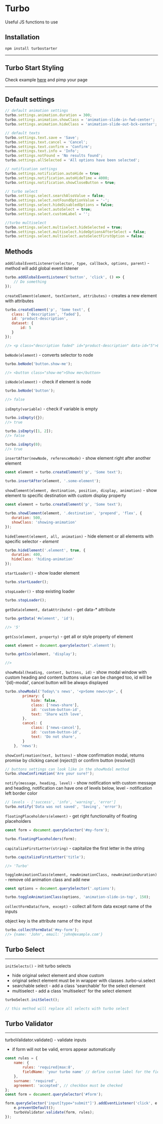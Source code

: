 # Turbo

Useful JS functions to use

## Installation

``npm install turbostarter``

___

## Turbo Start Styling

Check example [here](https://github.com/patrikjak/turbo/blob/main/example/index.html) and pimp your page

___

## Default settings

```js
// default animation settings
turbo.settings.animation.duration = 300;
turbo.settings.animation.showClass = 'animation-slide-in-fwd-center';
turbo.settings.animation.hideClass = 'animation-slide-out-bck-center';

// default texts
turbo.settings.text.save = 'Save';
turbo.settings.text.cancel = 'Cancel';
turbo.settings.text.confirm = 'Confirm';
turbo.settings.text.info = 'Info';
turbo.settings.notFound = 'No results found';
turbo.settings.allSelected = 'All options have been selected';

// notification settings
turbo.settings.notification.autoHide = true;
turbo.settings.notification.autoHideTime = 4000;
turbo.settings.notification.showCloseButton = true;

// turbo select
turbo.settings.select.searchAlsoValue = false;
turbo.settings.select.notFoundOptionValue = '-';
turbo.settings.select.hideDisabledOptions = false;
turbo.settings.select.autoSelect = true;
turbo.settings.select.customLabel = '';

//turbo multiselect
turbo.settings.select.multiselect.hideSelected = true;
turbo.settings.select.multiselect.hideOptionsAfterSelect = false;
turbo.settings.select.multiselect.autoSelectFirstOption = false;
```

## Methods

``addGlobalEventListener(selector, type, callback, options, parent)`` - method will add global event listener

```js
turbo.addGlobalEventListener('button', 'click', () => {
    // Do something
});
```

``createElement(element, textContent, attributes)`` - creates a new element with attributes

```js
turbo.createElement('p', 'Some text', {
   class: ['description', 'faded'],
   id: 'product-description',
   dataset: {
       id: 5
   }
});

//> <p class="description faded" id="product-description" data-id="5">Element</p>
```

``beNode(element)`` - converts selector to node

```js
turbo.beNode('button.show-me');

//> <button class="show-me">Show me</button>
```

``isNode(element)`` - check if element is node

```js
turbo.beNode('button');

//> false
```

``isEmpty(variable)`` - check if variable is empty

```js
turbo.isEmpty({});
//> true

turbo.isEmpty([1, 2]);
//> false

turbo.isEmpty(0);
//> true
```

``insertAfter(newNode, referenceNode)`` - show element right after another element

```js
const element = turbo.createElement('p', 'Some text');

turbo.insertAfter(element, '.some-element');
```

``showElement(element, destination, position, display, animation)`` - show element to specific destination with custom display property

```js
const element = turbo.createElement('p', 'Some text');

turbo.showElement(element, '.destination', 'prepend', 'flex', {
   duration: 500,
   showClass: 'showing-animation'
});
```

``hideElement(element, all, animation)`` - hide element or all elements with specific selector - *element*

```js
turbo.hideElement('.element', true, {
   duration: 400,
   hideClass: 'hiding-animation'
});
```

``startLoader()`` - show loader element

```js
turbo.startLoader();
```

``stopLoader()`` - stop existing loader

```js
turbo.stopLoader();
```

``getData(element, dataAttribute)`` - get data-* attribute

```js
turbo.getData('#element', 'id');

//> '5'
```

``getCss(element, property)`` - get all or style property of element

```js
const element = document.querySelector('.element');

turbo.getCss(element, 'display');

//> 
```

``showModal(heading, content, buttons, id)`` - show modal window with custom heading and content
buttons value can be changed too, id will be '{id}-modal',
cancel button will be always displayed

```js
turbo.showModal('Today\'s news', '<p>Some news</p>', {
        primary: {
            hide: false,
            class: ['news-share'],
            id: 'custom-button-id',
            text: 'Share with love',
        },
        cancel: {
            class: ['news-cancel'],
            id: 'custom-button-id',
            text: 'Do not share',
        }
    }, 'news');
```

``showConfirmation(text, buttons)`` - show confirmation modal, returns promise by
clicking cancel (_reject()_) or confirm button (_resolve()_)

```js
// buttons settings can look like in the showModal method
turbo.showConfirmation('Are your sure?');
```

``notify(message, heading, level)`` - show notification with custom message and heading,
notification can have one of levels below, level - notification left border color

```js
// levels - ['success', 'info', 'warning', 'error']
turbo.notify('Data was not saved', 'Saving', 'error');
```

``floatingPlaceholders(element)`` - get right functionality of floating placeholders

```js
const form = document.querySelector('#my-form');

turbo.floatingPlaceholders(form);
```

``capitalizeFirstLetter(string)`` - capitalize the first letter in the string

```js
turbo.capitalizeFirstLetter('title');

//> 'Turbo'
```

``toggleAnimationClass(element, newAnimationClass, newAnimationDuration)`` -
remove old animation class and add new

```js
const options = document.querySelector('.options');

turbo.toggleAnimationClass(options, 'animation-slide-in-top', 150);
```

``collectFormData(form, except)`` - collect all form data except name of the inputs

object key is the attribute name of the input

```js
turbo.collectFormData('#my-form');
//> {name: 'John', email: 'john@example.com'}
```

## Turbo Select
___

``initSelects()`` - init turbo selects

- hide original select element and show custom
- original select element must be in wrapper with classes .turbo-ui.select
- searchable select - add a class 'searchable' for the select element
- multiselect - add a class 'multiselect' for the select element

```js
turboSelect.initSelect();

// this method will replace all selects with turbo select
```

## Turbo Validator
___
turboValidator.validate() - validate inputs

- if form will not be valid, errors appear automatically

```js
const rules = {
    name: {
        rules: 'required|max:8',
        fieldName: 'your turbo name' // define custom label for the field
    },
    surname: 'required',
    agreement: 'accepted', // checkbox must be checked
};
const form = document.querySelector('#form');

form.querySelector('input[type="submit"]').addEventListener('click', e => {
    e.preventDefault();
    turboValidator.validate(form, rules);
});
```